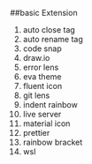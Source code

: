 ##basic Extension
1. auto close tag
2. auto rename tag
3. code snap
4. draw.io
5. error lens
6. eva theme 
7. fluent icon
8. git lens
9. indent rainbow
10. live server 
11. material icon
12. prettier
13. rainbow bracket
14. wsl
